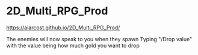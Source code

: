 # 2D_Multi_RPG_Prod


https://aiarcost.github.io/2D_Multi_RPG_Prod/

The enemies will now speak to you when they spawn
Typing "/Drop value" with the value being how much gold you want to drop
